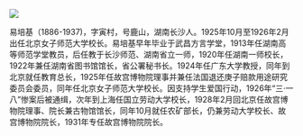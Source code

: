 ![](https://s2.loli.net/2022/08/12/tPvIzfwg1jlQYxo.jpg)

易培基（1886-1937)，字寅村，号鹿山，湖南长沙人。1925年10月至1926年2月出任北京女子师范大学校长。易培基早年毕业于武昌方言学堂，1913年任湖南高等师范学堂教员，后任教于长沙师范、湖南省立一师，1920年任湖南一师校长，1922年兼任湖南省图书馆馆长，省公署秘书长。1924年任广东大学教授，同年到北京就任教育总长，1925年任故宫博物院理事并兼任法国退还庚子赔款用途研究委员会委员，同年任北京女子师范大学校长。因支持学生爱国行动，1926年“三·一八”惨案后被通缉，次年到上海任国立劳动大学校长，1928年2月回北京任故宫博物院理事、院长兼古物馆馆长，同年10月就任农矿部长，仍兼劳动大学校长、故宫博物院院长，1931年专任故宫博物院院长。